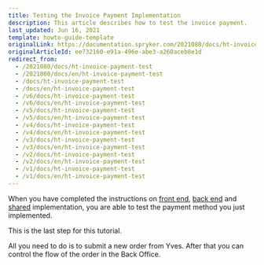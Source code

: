 ```yaml
---
title: Testing the Invoice Payment Implementation
description: This article describes how to test the invoice payment.
last_updated: Jun 16, 2021
template: howto-guide-template
originalLink: https://documentation.spryker.com/2021080/docs/ht-invoice-payment-test
originalArticleId: ee732160-e91a-496e-abe3-a260aceb8e1d
redirect_from:
  - /2021080/docs/ht-invoice-payment-test
  - /2021080/docs/en/ht-invoice-payment-test
  - /docs/ht-invoice-payment-test
  - /docs/en/ht-invoice-payment-test
  - /v6/docs/ht-invoice-payment-test
  - /v6/docs/en/ht-invoice-payment-test
  - /v5/docs/ht-invoice-payment-test
  - /v5/docs/en/ht-invoice-payment-test
  - /v4/docs/ht-invoice-payment-test
  - /v4/docs/en/ht-invoice-payment-test
  - /v3/docs/ht-invoice-payment-test
  - /v3/docs/en/ht-invoice-payment-test
  - /v2/docs/ht-invoice-payment-test
  - /v2/docs/en/ht-invoice-payment-test
  - /v1/docs/ht-invoice-payment-test
  - /v1/docs/en/ht-invoice-payment-test
---
```


When you have completed the instructions on [front end](/docs/scos/dev/back-end-development/data-manipulation/payment-methods/invoice/implementing-invoice-payment-in-front-end.html), [back end](/docs/scos/dev/back-end-development/data-manipulation/payment-methods/invoice/implementing-invoice-payment-in-back-end.html) and [shared](/docs/scos/dev/back-end-development/data-manipulation/payment-methods/invoice/implementing-invoice-payment-in-front-end.html) implementation, you are able to test the payment method you just implemented.

 This is the last step for this tutorial.

All you need to do is to submit a new order from Yves. After that you can control the flow of the order in the Back Office.
